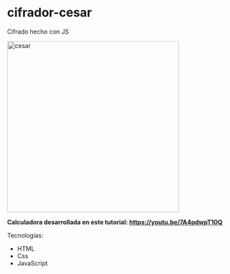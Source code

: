 # cifrador-cesar
Cifrado hecho con JS

<img src="https://i.ibb.co/5FdyLVM/Screen-Shot-2021-02-25-at-00-15-17.png" alt="cesar" width="400"/>

**Calculadora desarrollada en este tutorial: https://youtu.be/7A4pdwpT10Q** 

Tecnologías:
- HTML
- Css
- JavaScript
